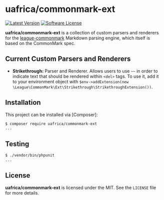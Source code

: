 # uafrica/commonmark-ext

[![Latest Version](https://img.shields.io/packagist/v/uafrica/commonmark-ext.svg?style=flat-square)](https://packagist.org/packages/uafrica/commonmark-ext)
[![Software License](http://img.shields.io/badge/License-MIT-brightgreen.svg?style=flat-square)](LICENSE)

**uafrica/commonmark-ext** is a collection of custom parsers and renderers for the [league-commonmark] Markdown
parsing engine, which itself is based on the CommonMark spec.

## Current Custom Parsers and Renderers

* **Strikethrough:** Parser and Renderer. Allows users to use `~~` in order to indicate text that should be rendered within `<del>` tags.  To use it, add it to your environment object with `$env->addExtension(new \League\CommonMark\Ext\Strikethrough\StrikethroughExtension())`.

## Installation

This project can be installed via [Composer]:

``` bash
$ composer require uafrica/commonmark-ext
...
```

## Testing

``` bash
$ ./vendor/bin/phpunit
...
```

## License

**uafrica/commonmark-ext** is licensed under the MIT.  See the `LICENSE` file for more details.

[league-commonmark]: https://github.com/thephpleague/commonmark
